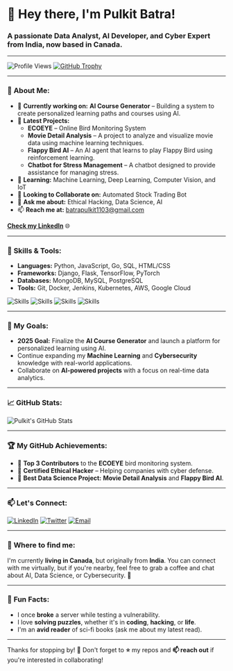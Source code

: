 # 👋 Hey there, I'm Pulkit Batra!

### A passionate Data Analyst, AI Developer, and Cyber Expert from India, now based in Canada.

---
![Profile Views](https://komarev.com/ghpvc/?username=batrapulkit&label=Profile%20views&color=0e75b6&style=flat)
[![GitHub Trophy](https://github-profile-trophy.vercel.app/?username=batrapulkit)](https://github.com/ryo-ma/github-profile-trophy)

---

### 🚀 **About Me:**
- 🌱 **Currently working on:** **AI Course Generator** – Building a system to create personalized learning paths and courses using AI.
- 🔭 **Latest Projects:**
  - **ECOEYE** – Online Bird Monitoring System
  - **Movie Detail Analysis** – A project to analyze and visualize movie data using machine learning techniques.
  - **Flappy Bird AI** – An AI agent that learns to play Flappy Bird using reinforcement learning.
  - **Chatbot for Stress Management** – A chatbot designed to provide assistance for managing stress.
- 🌱 **Learning:** Machine Learning, Deep Learning, Computer Vision, and IoT
- 👯 **Looking to Collaborate on:** Automated Stock Trading Bot
- 💬 **Ask me about:** Ethical Hacking, Data Science, AI
- 📫 **Reach me at:** [batrapulkit1103@gmail.com](mailto:batrapulkit1103@gmail.com)

[**Check my LinkedIn**](https://www.linkedin.com/in/pulkit-batra-14972a199/) 🌐

---

### 🌟 **Skills & Tools:**
- **Languages:** Python, JavaScript, Go, SQL, HTML/CSS
- **Frameworks:** Django, Flask, TensorFlow, PyTorch
- **Databases:** MongoDB, MySQL, PostgreSQL
- **Tools:** Git, Docker, Jenkins, Kubernetes, AWS, Google Cloud

![Skills](https://img.shields.io/badge/Python-3776AB?style=for-the-badge&logo=python&logoColor=white)
![Skills](https://img.shields.io/badge/JavaScript-F7DF1E?style=for-the-badge&logo=javascript&logoColor=black)
![Skills](https://img.shields.io/badge/Django-092E20?style=for-the-badge&logo=django&logoColor=white)
![Skills](https://img.shields.io/badge/SQL-4479A1?style=for-the-badge&logo=postgresql&logoColor=white)

---

### 🧠 **My Goals:**
- **2025 Goal:** Finalize the **AI Course Generator** and launch a platform for personalized learning using AI.
- Continue expanding my **Machine Learning** and **Cybersecurity** knowledge with real-world applications.
- Collaborate on **AI-powered projects** with a focus on real-time data analytics.

---

### 📈 **GitHub Stats:**
![Pulkit's GitHub Stats](https://github-readme-stats.vercel.app/api?username=batrapulkit&show_icons=true&count_private=true&theme=radical)

---

### 🏆 **My GitHub Achievements:**
- 🌟 **Top 3 Contributors** to the **ECOEYE** bird monitoring system.
- 🏅 **Certified Ethical Hacker** – Helping companies with cyber defense.
- 🥇 **Best Data Science Project:** **Movie Detail Analysis** and **Flappy Bird AI**.

---

### 📫 **Let's Connect:**

[![LinkedIn](https://img.shields.io/badge/LinkedIn-Pulkit_Batra-0077B5?style=for-the-badge&logo=linkedin&logoColor=white)](https://www.linkedin.com/in/pulkit-batra-14972a199/)
[![Twitter](https://img.shields.io/badge/Twitter-@batrapulkit-1DA1F2?style=for-the-badge&logo=twitter&logoColor=white)](https://twitter.com/batrapulkit)
[![Email](https://img.shields.io/badge/Email-batrapulkit1103@gmail.com-EA4335?style=for-the-badge&logo=gmail&logoColor=white)](mailto:batrapulkit1103@gmail.com)

---

### 📍 **Where to find me:**
I'm currently **living in Canada**, but originally from **India**. You can connect with me virtually, but if you're nearby, feel free to grab a coffee and chat about AI, Data Science, or Cybersecurity. 🚀

---

### 👾 **Fun Facts:**
- I once **broke** a server while testing a vulnerability.
- I love **solving puzzles**, whether it's in **coding**, **hacking**, or **life**.
- I'm an **avid reader** of sci-fi books (ask me about my latest read).

---

Thanks for stopping by! 🚀 Don't forget to **⭐️** my repos and **📫 reach out** if you're interested in collaborating!
